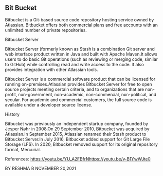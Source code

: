 ## Bit Bucket

Bitbucket is a Git-based source code repository hosting service owned by Atlassian. Bitbucket offers both commercial plans and free accounts with an unlimited number of private repositories.

Bitbucket Server

Bitbucket Server (formerly known as Stash is a combination Git server and web interface product written in Java and built with Apache Maven.It allows users to do basic Git operations (such as reviewing or merging code, similar to GitHub) while controlling read and write access to the code. It also provides integration with other Atlassian tools.

Bitbucket Server is a commercial software product that can be licensed for running on-premises.Atlassian provides Bitbucket Server for free to open source projects meeting certain criteria, and to organizations that are non-profit, non-government, non-academic, non-commercial, non-political, and secular. For academic and commercial customers, the full source code is available under a developer source license.

History

Bitbucket was previously an independent startup company, founded by Jesper Nøhr in 2008.On 29 September 2010, Bitbucket was acquired by Atlassian.In September 2015, Atlassian renamed their Stash product to Bitbucket Server.In July 2016, Bitbucket added support for Git Large File Storage (LFS). In 2020, Bitbucket removed support for its original repository format, Mercurial.

References:
https://youtu.be/YU_A2FBfrNhttps://youtu.be/v-B1YwWJte0

BY RESHMA B 
NOVEMBER 20,2021